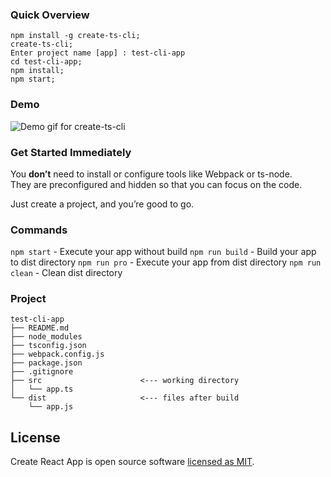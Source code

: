 ### Quick Overview

```
npm install -g create-ts-cli;
create-ts-cli;
Enter project name [app] : test-cli-app
cd test-cli-app;
npm install;
npm start;
```

### Demo
![Demo gif for create-ts-cli](https://likealocal-dev.s3.ap-northeast-2.amazonaws.com/create-react-cli.gif)

### Get Started Immediately
You  **don’t**  need to install or configure tools like Webpack or ts-node.  
They are preconfigured and hidden so that you can focus on the code.

Just create a project, and you’re good to go.

### Commands
`npm start` - Execute your app without build
`npm run build` - Build your app to dist directory
`npm run pro` - Execute your app from dist directory
 `npm run clean` - Clean dist directory

### Project
```
test-cli-app
├── README.md
├── node_modules
├── tsconfig.json
├── webpack.config.js
├── package.json
├── .gitignore
├── src                      <--- working directory
│   └── app.ts
└── dist                     <--- files after build
    └── app.js
```

## License
Create React App is open source software [licensed as MIT](https://github.com/facebook/create-react-app/blob/master/LICENSE).